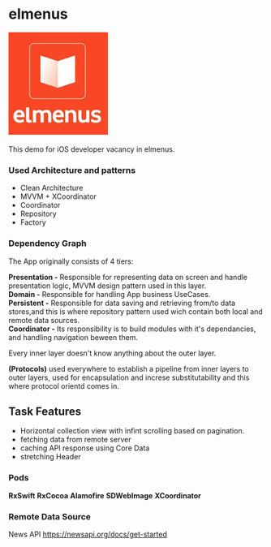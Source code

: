 # elmenus
![](menus.png) <br />
<br />
This demo for iOS developer vacancy in elmenus.

### Used Architecture and patterns

- Clean Architecture <br/>
- MVVM + XCoordinator <br/>
- Coordinator <br/>
- Repository <br/>
- Factory

### Dependency Graph

The App originally consists of 4 tiers: <br />

**Presentation -** Responsible for representing data on screen and handle presentation logic, MVVM design pattern used in this layer. <br />
**Domain -** Responsible for handling App business UseCases. <br />
**Persistent -** Responsible for data saving and retrieving from/to data stores,and this is where repository pattern used wich contain both local and remote data sources. <br />
**Coordinator -** Its responsibility is to build modules with it's dependancies, and handling navigation beween them. <br/>

Every inner layer doesn't know anything about the outer layer. <br />

**(Protocols)** used everywhere to establish a pipeline from inner layers to outer layers, used for encapsulation and increse substitutability and this where protocol orientd comes in.

## Task Features
- Horizontal collection view with infint scrolling based on pagination.<br/>
- fetching data from remote server <br/>
- caching API response using Core Data <br/>
- stretching Header <br/>


### Pods

**RxSwift**
**RxCocoa**
**Alamofire**
**SDWebImage**
**XCoordinator**

### Remote Data Source

News API https://newsapi.org/docs/get-started
